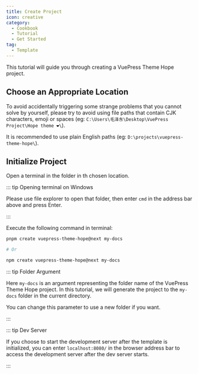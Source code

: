 ```yaml
---
title: Create Project
icon: creative
category:
  - Cookbook
  - Tutorial
  - Get Started
tag:
  - Template
---
```


This tutorial will guide you through creating a VuePress Theme Hope project.

<!-- more -->

## Choose an Appropriate Location

To avoid accidentally triggering some strange problems that you cannot solve by yourself, please try to avoid using file paths that contain CJK characters, emoji or spaces (eg: `C:\Users\毛泽东\Desktop\VuePress Project\Hope theme ❤️\`).

It is recommended to use plain English paths (eg: `D:\projects\vuepress-theme-hope\`).

## Initialize Project

Open a terminal in the folder in th chosen location.

::: tip Opening terminal on Windows

Please use file explorer to open that folder, then enter `cmd` in the address bar above and press Enter.

:::

Execute the following command in terminal:

```sh
pnpm create vuepress-theme-hope@next my-docs

# Or

npm create vuepress-theme-hope@next my-docs
```

::: tip Folder Argument

Here `my-docs` is an argument representing the folder name of the VuePress Theme Hope project. In this tutorial, we will generate the project to the `my-docs` folder in the current directory.

You can change this parameter to use a new folder if you want.

:::

::: tip Dev Server

If you choose to start the development server after the template is initialized, you can enter `localhost:8080/` in the browser address bar to access the development server after the dev server starts.

:::
